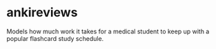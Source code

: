 # ankireviews
Models how much work it takes for a medical student to keep up with a popular flashcard study schedule. 
